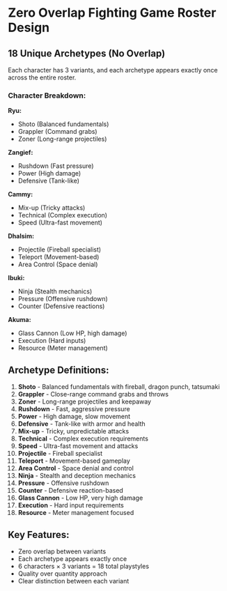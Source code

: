 # Zero Overlap Fighting Game Roster Design

## 18 Unique Archetypes (No Overlap)

Each character has 3 variants, and each archetype appears exactly once across the entire roster.

### Character Breakdown:

**Ryu:**
- Shoto (Balanced fundamentals)
- Grappler (Command grabs)
- Zoner (Long-range projectiles)

**Zangief:**
- Rushdown (Fast pressure)
- Power (High damage)
- Defensive (Tank-like)

**Cammy:**
- Mix-up (Tricky attacks)
- Technical (Complex execution)
- Speed (Ultra-fast movement)

**Dhalsim:**
- Projectile (Fireball specialist)
- Teleport (Movement-based)
- Area Control (Space denial)

**Ibuki:**
- Ninja (Stealth mechanics)
- Pressure (Offensive rushdown)
- Counter (Defensive reactions)

**Akuma:**
- Glass Cannon (Low HP, high damage)
- Execution (Hard inputs)
- Resource (Meter management)

## Archetype Definitions:

1. **Shoto** - Balanced fundamentals with fireball, dragon punch, tatsumaki
2. **Grappler** - Close-range command grabs and throws
3. **Zoner** - Long-range projectiles and keepaway
4. **Rushdown** - Fast, aggressive pressure
5. **Power** - High damage, slow movement
6. **Defensive** - Tank-like with armor and health
7. **Mix-up** - Tricky, unpredictable attacks
8. **Technical** - Complex execution requirements
9. **Speed** - Ultra-fast movement and attacks
10. **Projectile** - Fireball specialist
11. **Teleport** - Movement-based gameplay
12. **Area Control** - Space denial and control
13. **Ninja** - Stealth and deception mechanics
14. **Pressure** - Offensive rushdown
15. **Counter** - Defensive reaction-based
16. **Glass Cannon** - Low HP, very high damage
17. **Execution** - Hard input requirements
18. **Resource** - Meter management focused

## Key Features:
- Zero overlap between variants
- Each archetype appears exactly once
- 6 characters × 3 variants = 18 total playstyles
- Quality over quantity approach
- Clear distinction between each variant